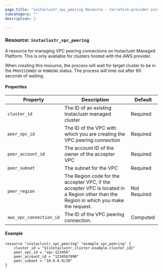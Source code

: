 ```yaml
---
page_title: "instaclustr_vpc_peering Resource - terraform-provider-instaclustr"
subcategory: ""
description: |-
  
---
```


### Resource: `instaclustr_vpc_peering`  
A resource for managing VPC peering connections on Instaclustr Managed Platform. This is only avaliable for clusters hosted with the AWS provider.  
  
When creating this resource, the process will wait for target cluster to be in the `PROVISIONED` or `RUNNING` status. The process will time out after 60 seconds of waiting. 

#### Properties
Property | Description | Default
---------|-------------|--------
`cluster_id`|The ID of an existing Instaclustr managed cluster|Required
`peer_vpc_id`|The ID of the VPC with which you are creating the VPC peering connection|Required
`peer_account_id`|The account ID of the owner of the accepter VPC|Required
`peer_subnet`|The subnet for the VPC|Required
`peer_region`| The Region code for the accepter VPC, if the accepter VPC is located in a Region other than the Region in which you make the request. | Not Required
`aws_vpc_connection_id`| The ID of the VPC peering connection. | Computed


#### Example
```
resource "instaclustr_vpc_peering" "example_vpc_peering" {
    cluster_id = "${instaclustr_cluster.example.cluster_id}"
    peer_vpc_id = "vpc-123456"
    peer_account_id = "1234567890"
    peer_subnet = "10.0.0.0/20"
}
```
